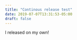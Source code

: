 ```yaml
---
title: "Continous release test"
date: 2019-07-07T13:31:53-05:00
draft: false
---
```


I released on my own!

